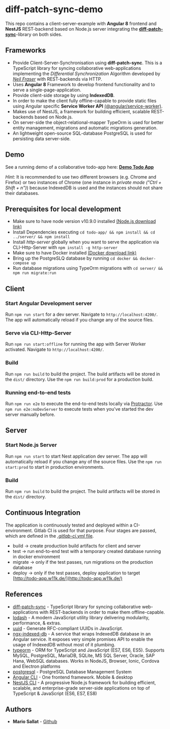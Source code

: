 # diff-patch-sync-demo

This repo contains a client-server-example with **Angular 8** frontend and **NestJS** REST-backend based on Node.js server integrating the [**diff-patch-sync**](https://github.com/w11k/diff-patch-sync)-library on both sides. 

## Frameworks

- Provide Client-Server-Synchronisation using **diff-patch-sync**. This is a TypeScript library for syncing collaborative web-applications implementing the _Differential Synchronization_ Algorithm developed by [_Neil Fraser_](https://neil.fraser.name/writing/sync/) with REST-backends via HTTP.
- Uses **Angular 8** Framework to develop frontend functionality and to serve a single-page-application.
- Provide client-side storage by using **IndexedDB**.
- In order to make the client fully offline-capable to provide static files using Angular specific **Service Worker API** [(@angular/service-worker)](https://angular.io/api/service-worker).
- Makes use of NestJS, a framework for building efficient, scalable REST-backends based on Node.js. 
- On server-side the object-relational-mapper TypeOrm is used for better entity management, migrations and automatic migrations generation.
- An lightweight open-source SQL-database PostgreSQL is used for persisting data server-side.

## Demo
See a running demo of a collaborative todo-app here: **[Demo Todo App](http://todo-app.w11k.de/)**

_Hint:_ It is recommended to use two different browsers (e.g. Chrome and Firefox) or two instances of Chrome (one instance in _private mode ("Ctrl + Shift + n")_) because IndexedDB is used and the instances should not share their databases.

## Prerequisites for local development

- Make sure to have node version v10.9.0 installed [(Node.js download link)](https://nodejs.org/en/download/)
- Install Dependencies executing `cd todo-app/ && npm install && cd ../server/ && npm install`
- Install _http-server_ globally when you want to serve the application via CLI-Http-Server with `npm install -g http-server`
- Make sure to have Docker installed [(Docker download link)](https://docs.docker.com/install/)
- Bring up the PostgreSLQ database by running `cd docker && docker-compose up`
- Run database migrations using TypeOrm migrations with `cd server/ && npm run migrate:run`

## Client

### Start Angular Development server

Run `npm run start` for a dev server. Navigate to `http://localhost:4200/`. The app will automatically reload if you change any of the source files.

### Serve via CLI-Http-Server

Run `npm run start:offline` for running the app with Server Worker activated. Navigate to `http://localhost:4200/`. 

### Build

Run `npm run build` to build the project. The build artifacts will be stored in the `dist/` directory. Use the `npm run build:prod` for a production build.

### Running end-to-end tests

Run `npm run e2e` to execute the end-to-end tests locally via [Protractor](http://www.protractortest.org/). Use `npm run e2e:noDevServer` to execute tests when you've started the dev server manually before.


## Server

### Start Node.js Server

Run `npm run start` to start Nest application dev server. The app will automatically reload if you change any of the source files. Use the `npm run start:prod` to start in production environments. 

### Build

Run `npm run build` to build the project. The build artifacts will be stored in the `dist/` directory.


## Continuous Integration

The application is continuously tested and deployed within a CI-environment. Gitlab CI is used for that purpose. Four stages are passed, which are defined in the [_.gitlab-ci.yml_ file](.gitlab-ci.yml).

- build -> create production build artifacts for client and server
- test -> run end-to-end test with a temporary created database running in docker environment
- migrate -> only if the test passes, run migrations on the production database
- deploy -> only if the test passes, deploy application to target [http://todo-app.w11k.de/](http://todo-app.w11k.de/)

## References

* [diff-patch-sync](https://github.com/w11k/diff-patch-sync) - TypeScript library for syncing collaborative web-applications with REST-backends in order to make them offline-capable.
* [lodash](https://github.com/lodash/lodash) - A modern JavaScript utility library delivering modularity, performance, & extras.
* [uuid](https://github.com/uuidjs/uuid) - Generate RFC-compliant UUIDs in JavaScript.
* [ngx-indexed-db](https://github.com/assuncaocharles/ngx-indexed-db) - A service that wraps IndexedDB database in an Angular service. It exposes very simple promises API to enable the usage of IndexedDB without most of it plumbing.
* [typeorm](https://github.com/typeorm/typeorm) - ORM for TypeScript and JavaScript (ES7, ES6, ES5). Supports MySQL, PostgreSQL, MariaDB, SQLite, MS SQL Server, Oracle, SAP Hana, WebSQL databases. Works in NodeJS, Browser, Ionic, Cordova and Electron platforms
* [postgresql](https://www.postgresql.org/) - PostgreSQL Database Management System
* [Angular CLI](https://angular.io/) - One frontend framework. Mobile & desktop
* [NestJS CLI](https://github.com/nestjs/nest) - A progressive Node.js framework for building efficient, scalable, and enterprise-grade server-side applications on top of TypeScript & JavaScript (ES6, ES7, ES8)

## Authors

* **Mario Sallat** - [Github](https://github.com/msallat)